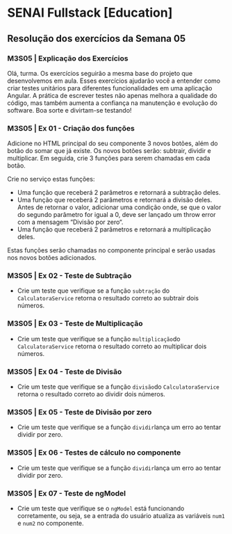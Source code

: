 # SENAI Fullstack [Education]

## Resolução dos exercícios da Semana 05

### M3S05 | Explicação dos Exercícios

Olá, turma. Os exercícios seguirão a mesma base do projeto que desenvolvemos em aula. Esses exercícios ajudarão você a entender como criar testes unitários para diferentes funcionalidades em uma aplicação Angular. A prática de escrever testes não apenas melhora a qualidade do código, mas também aumenta a confiança na manutenção e evolução do software. Boa sorte e divirtam-se testando!

### M3S05 | Ex 01 - Criação dos funções

Adicione no HTML principal do seu componente 3 novos botões, além do botão do somar que já existe. Os novos botões serão: subtrair, dividir e multiplicar. Em seguida, crie 3 funções para serem chamadas em cada botão.

Crie no serviço estas funções:

- Uma função que receberá 2 parâmetros e retornará a subtração deles.
- Uma função que receberá 2 parâmetros e retornará a divisão deles. Antes de retornar o valor, adicionar uma condição onde, se que o valor do segundo parâmetro for igual a 0, deve ser lançado um throw error com a mensagem “Divisão por zero“.
- Uma função que receberá 2 parâmetros e retornará a multiplicação deles.

Estas funções serão chamadas no componente principal e serão usadas nos novos botões adicionados.

### M3S05 | Ex 02 - Teste de Subtração

- Crie um teste que verifique se a função `subtração` do `CalculatoraService` retorna o resultado correto ao subtrair dois números.

### M3S05 | Ex 03 - Teste de Multiplicação

- Crie um teste que verifique se a função `multiplicação`do `CalculatoraService` retorna o resultado correto ao multiplicar dois números.

### M3S05 | Ex 04 - Teste de Divisão

- Crie um teste que verifique se a função `divisão`do `CalculatoraService` retorna o resultado correto ao dividir dois números.

### M3S05 | Ex 05 - Teste de Divisão por zero

- Crie um teste que verifique se a função `dividir`lança um erro ao tentar dividir por zero.

### M3S05 | Ex 06 - Testes de cálculo no componente

- Crie um teste que verifique se a função `dividir`lança um erro ao tentar dividir por zero.

### M3S05 | Ex 07 - Teste de ngModel

- Crie um teste que verifique se o `ngModel` está funcionando corretamente, ou seja, se a entrada do usuário atualiza as variáveis `num1` e `num2` no componente.
